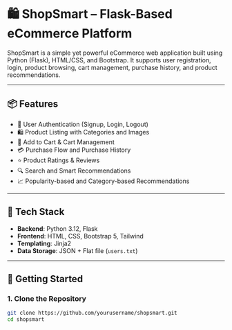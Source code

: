 # 🛍️ ShopSmart – Flask-Based eCommerce Platform

ShopSmart is a simple yet powerful eCommerce web application built using Python (Flask), HTML/CSS, and Bootstrap. It supports user registration, login, product browsing, cart management, purchase history, and product recommendations.

---

## 📦 Features

- 👤 User Authentication (Signup, Login, Logout)
- 🛍️ Product Listing with Categories and Images
- 🛒 Add to Cart & Cart Management
- 💳 Purchase Flow and Purchase History
- ⭐ Product Ratings & Reviews
- 🔍 Search and Smart Recommendations
- 📈 Popularity-based and Category-based Recommendations

---

## 🧰 Tech Stack

- **Backend**: Python 3.12, Flask
- **Frontend**: HTML, CSS, Bootstrap 5, Tailwind
- **Templating**: Jinja2
- **Data Storage**: JSON + Flat file (`users.txt`)

---

## 🚀 Getting Started

### 1. Clone the Repository

```bash
git clone https://github.com/yourusername/shopsmart.git
cd shopsmart
